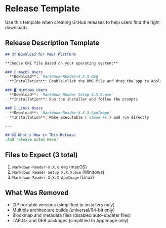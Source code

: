 # Release Template

Use this template when creating GitHub releases to help users find the right downloads.

## Release Description Template

```markdown
## 📦 Download for Your Platform

**Choose ONE file based on your operating system:**

### 🍎 macOS Users
- **Download**: `Markdown-Reader-X.X.X.dmg`
- **Installation**: Double-click the DMG file and drag the app to Applications

### 🖥️ Windows Users  
- **Download**: `Markdown Reader Setup X.X.X.exe`
- **Installation**: Run the installer and follow the prompts

### 🐧 Linux Users
- **Download**: `Markdown-Reader-X.X.X.AppImage`
- **Installation**: Make executable (`chmod +x`) and run directly

---

## 🆕 What's New in This Release
[Add release notes here]
```

## Files to Expect (3 total)
1. `Markdown-Reader-X.X.X.dmg` (macOS)
2. `Markdown Reader Setup X.X.X.exe` (Windows)  
3. `Markdown-Reader-X.X.X.AppImage` (Linux)

## What Was Removed
- ZIP portable versions (simplified to installers only)
- Multiple architecture builds (universal/64-bit only)
- Blockmap and metadata files (disabled auto-updater files)
- TAR.GZ and DEB packages (simplified to AppImage only)